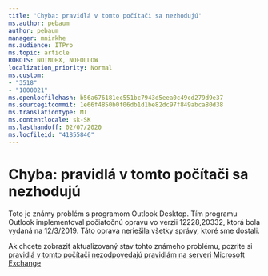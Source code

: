 ```yaml
---
title: 'Chyba: pravidlá v tomto počítači sa nezhodujú'
ms.author: pebaum
author: pebaum
manager: mnirkhe
ms.audience: ITPro
ms.topic: article
ROBOTS: NOINDEX, NOFOLLOW
localization_priority: Normal
ms.custom:
- "3518"
- "1800021"
ms.openlocfilehash: b56a676181ec551bc7943d5eea0c49cd279d9e37
ms.sourcegitcommit: 1e66f4850b0f06db1d1be82dc97f849abca80d38
ms.translationtype: MT
ms.contentlocale: sk-SK
ms.lasthandoff: 02/07/2020
ms.locfileid: "41855846"
---
```

# <a name="error-the-rules-on-this-computer-do-not-match"></a>Chyba: pravidlá v tomto počítači sa nezhodujú

Toto je známy problém s programom Outlook Desktop. Tím programu Outlook implementoval počiatočnú opravu vo verzii 12228,20332, ktorá bola vydaná na 12/3/2019. Táto oprava neriešila všetky správy, ktoré sme dostali.

Ak chcete zobraziť aktualizovaný stav tohto známeho problému, pozrite si [pravidlá v tomto počítači nezodpovedajú pravidlám na serveri Microsoft Exchange](https://support.office.com/article/d032e037-b224-429e-b325-633afde9b5f0)